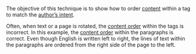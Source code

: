 The objective of this technique is to show how to order [content](https://www.pdfa.org/glossary-of-accessibility-terminology-in-pdf/#c) within a tag to match the [author’s intent](https://www.pdfa.org/glossary-of-accessibility-terminology-in-pdf/#authors-intent).

Often, when text or a page is rotated, the [content order](https://www.pdfa.org/glossary-of-accessibility-terminology-in-pdf/#content-order) within the tags is incorrect. In this example, the [content order](https://www.pdfa.org/glossary-of-accessibility-terminology-in-pdf/#content-order) within the paragraphs is correct. Even though English is written left to right, the lines of text within the paragraphs are ordered from the right side of the page to the left.
